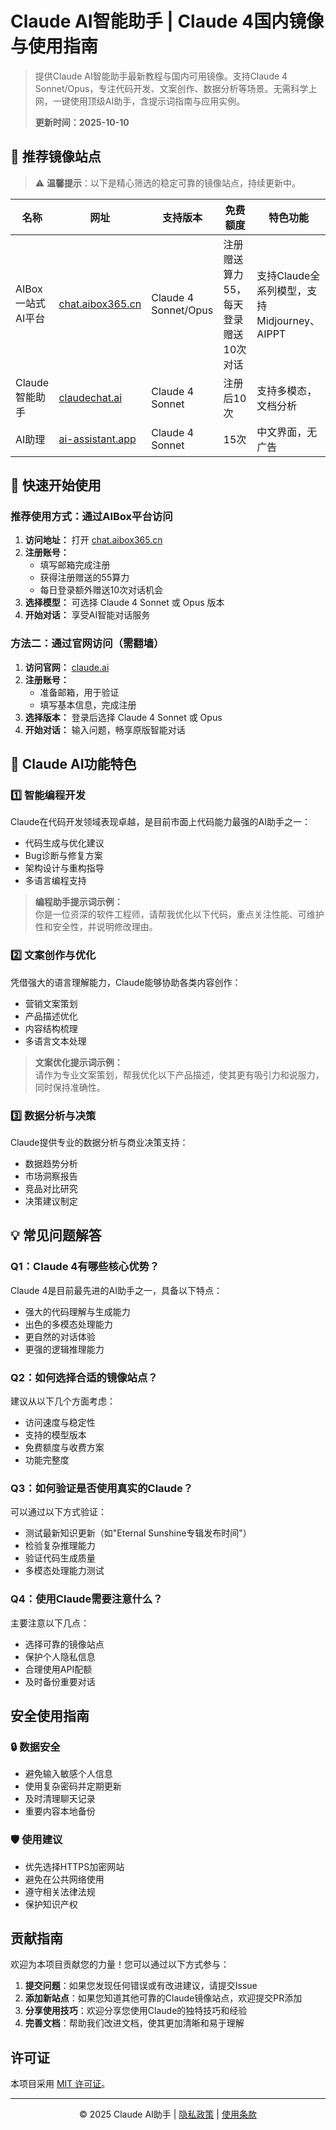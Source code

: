 # Claude AI智能助手 | Claude 4国内镜像与使用指南

> 提供Claude AI智能助手最新教程与国内可用镜像。支持Claude 4 Sonnet/Opus，专注代码开发、文案创作、数据分析等场景。无需科学上网，一键使用顶级AI助手，含提示词指南与应用实例。
>
> **更新时间：2025-10-10**


## 🚀 推荐镜像站点

> ⚠️ **温馨提示**：以下是精心筛选的稳定可靠的镜像站点，持续更新中。

| 名称 | 网址 | 支持版本 | 免费额度 | 特色功能 |
|------|------|----------|----------|----------|
| AIBox 一站式AI平台 | [chat.aibox365.cn](https://chat.aibox365.cn) | Claude 4 Sonnet/Opus | 注册赠送算力55，每天登录赠送10次对话 | 支持Claude全系列模型，支持Midjourney、AIPPT |
| Claude智能助手 | [claudechat.ai](https://claudechat.ai) | Claude 4 Sonnet | 注册后10次 | 支持多模态，文档分析 |
| AI助理 | [ai-assistant.app](https://ai-assistant.app) | Claude 4 Sonnet | 15次 | 中文界面，无广告 |

## 📝 快速开始使用

### 推荐使用方式：通过AIBox平台访问

1. **访问地址：** 打开 [chat.aibox365.cn](https://chat.aibox365.cn)
2. **注册账号：** 
   - 填写邮箱完成注册
   - 获得注册赠送的55算力
   - 每日登录额外赠送10次对话机会
3. **选择模型：** 可选择 Claude 4 Sonnet 或 Opus 版本
4. **开始对话：** 享受AI智能对话服务

### 方法二：通过官网访问（需翻墙）

1. **访问官网：** [claude.ai](https://claude.ai)
2. **注册账号：**
   - 准备邮箱，用于验证
   - 填写基本信息，完成注册
3. **选择版本：** 登录后选择 Claude 4 Sonnet 或 Opus
4. **开始对话：** 输入问题，畅享原版智能对话

## 🎯 Claude AI功能特色

### 1️⃣ 智能编程开发

Claude在代码开发领域表现卓越，是目前市面上代码能力最强的AI助手之一：

- 代码生成与优化建议
- Bug诊断与修复方案
- 架构设计与重构指导
- 多语言编程支持

> **编程助手提示词示例：**  
> 你是一位资深的软件工程师，请帮我优化以下代码，重点关注性能、可维护性和安全性，并说明修改理由。

### 2️⃣ 文案创作与优化

凭借强大的语言理解能力，Claude能够协助各类内容创作：

- 营销文案策划
- 产品描述优化
- 内容结构梳理
- 多语言文本处理

> **文案优化提示词示例：**  
> 请作为专业文案策划，帮我优化以下产品描述，使其更有吸引力和说服力，同时保持准确性。

### 3️⃣ 数据分析与决策

Claude提供专业的数据分析与商业决策支持：

- 数据趋势分析
- 市场洞察报告
- 竞品对比研究
- 决策建议制定

## 💡 常见问题解答

### Q1：Claude 4有哪些核心优势？

Claude 4是目前最先进的AI助手之一，具备以下特点：

- 强大的代码理解与生成能力
- 出色的多模态处理能力
- 更自然的对话体验
- 更强的逻辑推理能力

### Q2：如何选择合适的镜像站点？

建议从以下几个方面考虑：

- 访问速度与稳定性
- 支持的模型版本
- 免费额度与收费方案
- 功能完整度

### Q3：如何验证是否使用真实的Claude？

可以通过以下方式验证：

- 测试最新知识更新（如"Eternal Sunshine专辑发布时间"）
- 检验复杂推理能力
- 验证代码生成质量
- 多模态处理能力测试

### Q4：使用Claude需要注意什么？

主要注意以下几点：

- 选择可靠的镜像站点
- 保护个人隐私信息
- 合理使用API配额
- 及时备份重要对话

## 安全使用指南

### 🔒 数据安全

- 避免输入敏感个人信息
- 使用复杂密码并定期更新
- 及时清理聊天记录
- 重要内容本地备份

### 🛡️ 使用建议

- 优先选择HTTPS加密网站
- 避免在公共网络使用
- 遵守相关法律法规
- 保护知识产权

## 贡献指南

欢迎为本项目贡献您的力量！您可以通过以下方式参与：

1. **提交问题**：如果您发现任何错误或有改进建议，请提交Issue
2. **添加新站点**：如果您知道其他可靠的Claude镜像站点，欢迎提交PR添加
3. **分享使用技巧**：欢迎分享您使用Claude的独特技巧和经验
4. **完善文档**：帮助我们改进文档，使其更加清晰和易于理解

## 许可证

本项目采用 [MIT 许可证](LICENSE)。

---

<p align="center">© 2025 Claude AI助手 | <a href="/privacy">隐私政策</a> | <a href="/terms">使用条款</a></p>
